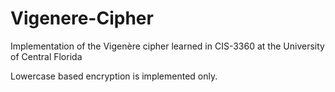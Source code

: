 # Vigenere-Cipher
Implementation of the Vigenère cipher learned in CIS-3360 at the University of Central Florida

Lowercase based encryption is implemented only.
